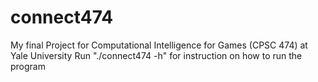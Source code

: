 # connect474
My final Project for Computational Intelligence for Games (CPSC 474) at Yale University
Run "./connect474 -h" for instruction on how to run the program
